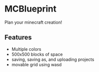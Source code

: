 MCBlueprint
===========

Plan your minecraft creation!

Features
--------
- Multiple colors
- 500x500 blocks of space
- saving, saving as, and uploading projects
- movable grid using wasd
